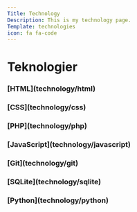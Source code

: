 ```yaml
---
Title: Technology
Description: This is my technology page.
Template: technologies
icon: fa fa-code
---
```


Teknologier
==========================

<div class="tech-box html" markdown="1">
<h3 markdown="1">[HTML](technology/html)</h3>

<!-- ![html](image/sunflower.jpeg){.boxbild} -->

<!-- HyperText Markup Language (HTML) utgör tillsammans med HyperText Transfer Protocol (HTTP) grunden i webben. Webbsidor skrivs i HTML...

 -->

</div>

<div class="tech-box css" markdown="1">
<h3 markdown="1">[CSS](technology/css)</h3>

<!-- ![css](image/dahlia.jpeg){.boxbild} -->

<!-- 
Cascading Style Sheets är språk för att beskriva utseende av element i ett... -->


</div>

<div class="tech-box php" markdown="1">
<h3 markdown="1">[PHP](technology/php)</h3>
<!-- 
![css](image/rose.jpeg){.boxbild} -->


<!-- PHP är ett populärt skriptspråk som främst används för att skapa webbplatser med dynamiskt innehåll. PHP är det mest använda server-side programmeringsspråk på webben med uppåt 80% av alla webbplatser som använder det...
 -->


</div>

<div class="tech-box java" markdown="1">
<h3 markdown="1">[JavaScript](technology/javascript)</h3>

<!-- ![javascript](image/tulips.jpeg){.boxbild} -->

<!-- JavaScript är ett prototyp-baserat skriptspråk. JavaScript utgör tillsammans med HTML och CSS grunden för webben. JavaScript är dynamiskt, svagt typat...

 -->

</div>

<div class="tech-box git" markdown="1">
<h3 markdown="1">[Git](technology/git)</h3>

<!-- ![git](image/lotus.jpeg){.boxbild} -->


<!-- Git är ett distribuerat versionshanteringssystem...
 -->


</div>

<div class="tech-box sql" markdown="1">
<h3 markdown="1">[SQLite](technology/sqlite)</h3>


<!-- ![SQLite](image/pasklilja.jpeg){.boxbild} -->

<!-- SQLite är en filbaserad databas som använder sig av frågespråket Structured Query Language (SQL). Datatyper som man kan använda sig av är begränsade... 
 -->


</div>

<div class="tech-box python" markdown="1">
<h3 markdown="1">[Python](technology/python)</h3>
<!-- 
Python är ett programmeringsspråk som lanserades 1991 av Guido van Rossum. Programmeringsspråket är dynamiskt typad och betecknas... -->

<!-- ![python](image/pink.jpeg){.boxbild} -->

</div>
